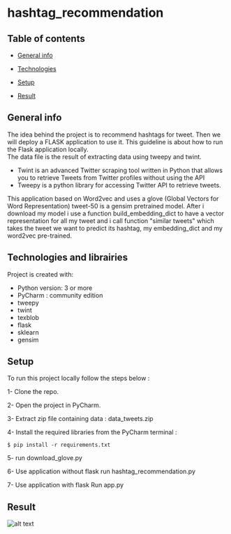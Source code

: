 # hashtag_recommendation
## Table of contents
* [General info](#general-info)

* [Technologies](#Technologies)

* [Setup](#setup)

* [Result](#Result)

## General info
The idea behind the project is to recommend hashtags for tweet. 
Then we will deploy a FLASK application to use it. 
This guideline is about how to run the Flask application locally.  
The data file is the result of extracting data using tweepy and twint.

  * Twint is an advanced Twitter scraping tool written in Python that allows you to retrieve Tweets from Twitter profiles without using the API
  * Tweepy is a python library for accessing Twitter API to retrieve tweets.
  
This application based on Word2vec and uses a glove (Global Vectors for Word Representation) tweet-50 is a gensim pretrained model.
After i download my model i use a function build_embedding_dict  to have a vector representation for all my tweet and i call function "similar tweets" which takes the tweet we want to predict its hashtag, my embedding_dict and my word2vec pre-trained.

## Technologies and librairies

Project is created with:
* Python version: 3 or more
* PyCharm : community edition
* tweepy
* twint
* texblob
* flask
* sklearn
* gensim

## Setup 

To run this project locally follow the steps below : 

1- Clone the repo.

2- Open the project in PyCharm.

3- Extract zip file containing data : data_tweets.zip

4- Install the required libraries from the PyCharm terminal :
``` 
$ pip install -r requirements.txt 
```

5- run download_glove.py

6- Use application without flask run hashtag_recommendation.py

7- Use application with flask Run app.py

## Result 

![alt text](https://user-images.githubusercontent.com/77112759/105642880-cb0d2200-5e8c-11eb-92ec-a609707da3f6.png)

